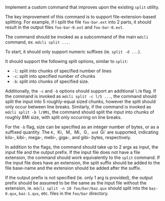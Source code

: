 Implement a custom command that improves upon the existing `split` utility.

The key improvement of this command is to support file-extension-based splitting. For
example, if I split the file `foo-bar.ext` into 2 parts, it should result in the output
files `foo-bar-0.ext` and `foo-bar-0.ext`.

The command should be invoked as a subcommand of the main `mdcli` command, ex. `mdcli
split ...`.

To start, it should only support numeric suffixes (ie. `split -d ...`).

It should support the following split options, similar to `split`:

* `-l`: split into chunks of specified number of lines
* `-c`: split into specified number of chunks
* `-b`: split into chunks of specified size.

Additionally, the `-c` and `-b` options should support an additional `l/N` flag. If the
command is invoked as `mdcli split -c l/5 ...`, the command should split the input into 5
roughly-equal sized chunks, however the split should only occur between line breaks.
Similarly, if the command is invoked as `mdcli split -b l/8Mi`, the command should split
the input into chunks of roughly 8Mi size, with split only occurring on line breaks.

For the `-b` flag, size can be specified as an integer number of bytes, or as a suffixed
quantity. The `K, `Ki`, `M`, `Mi`, `G`, and `Gi` are supported, indicating kilo-, kibi-,
mega-, mebi-, giga-, and gibi- bytes, respectively.

In addition to the flags, the command should take up to 2 args as input, the input file
and the output prefix. If the input file does not have a file extension, the command
should work equivalently to the `split` command. If the input file does have an extension,
the split suffix should be added to the file base-name and the extension should be added
after the suffix.

If the output prefix is not specified (ie. only 1 arg is provided), the output prefix
should be assumed to be the same as the input file without the extension, ie. `mdcli split
-n 10 foo/bar/baz.qux` should split into the `baz-0.qux`, `baz-1.qux`, etc. files in the
`foo/bar` directory.
